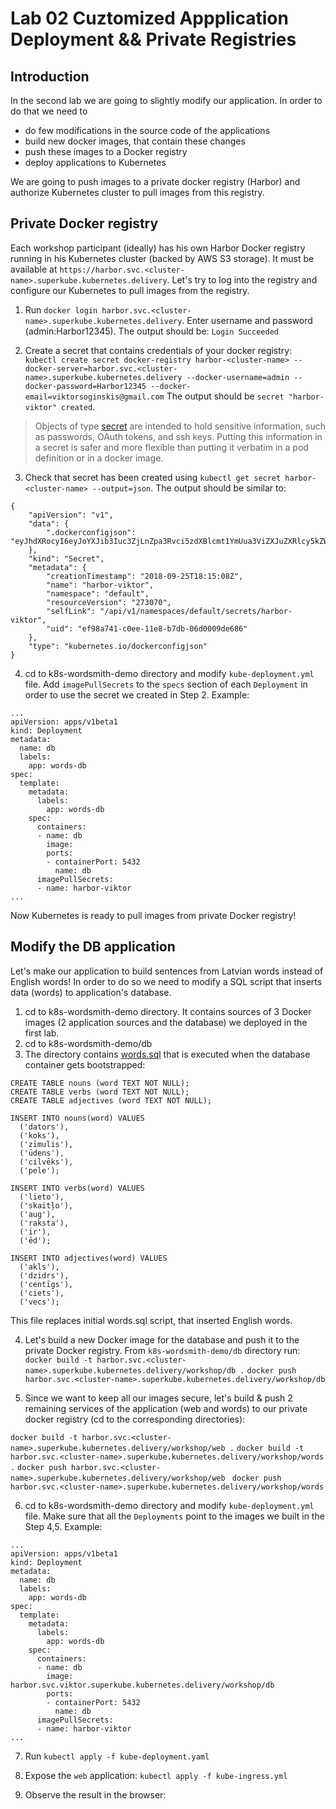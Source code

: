# Lab 02 Cuztomized Appplication Deployment && Private Registries

## Introduction

In the second lab we are going to slightly modify our application. In order to do that we need to 
* do few modifications in the source code of the applications 
* build new docker images, that contain these changes
* push these images to a Docker registry
* deploy applications to Kubernetes

We are going to push images to a private docker registry (Harbor) and authorize Kubernetes cluster to pull images from this registry.

## Private Docker registry

Each workshop participant (ideally) has his own Harbor Docker registry running in his Kubernetes cluster (backed by AWS S3 storage). It must be available at ```https://harbor.svc.<cluster-name>.superkube.kubernetes.delivery```. Let's try to log into the registry and configure our Kubernetes to pull images from the registry.

1. Run ```docker login harbor.svc.<cluster-name>.superkube.kubernetes.delivery```. Enter username and password (admin:Harbor12345). The output should be: ```Login Succeeded```

2. Create a secret that contains credentials of your docker registry:
```kubectl create secret docker-registry harbor-<cluster-name> --docker-server=harbor.svc.<cluster-name>.superkube.kubernetes.delivery --docker-username=admin --docker-password=Harbor12345 --docker-email=viktorsoginskis@gmail.com``` The output should be ```secret "harbor-viktor" created```.

> Objects of type [secret](https://kubernetes.io/docs/concepts/configuration/secret/) are intended to hold sensitive information, such as passwords, OAuth tokens, and ssh keys. Putting this information in a secret is safer and more flexible than putting it verbatim in a pod definition or in a docker image.

3. Check that secret has been created using ```kubectl get secret harbor-<cluster-name> --output=json```. The output should be similar to:
```
{
    "apiVersion": "v1",
    "data": {
        ".dockerconfigjson": "eyJhdXRocyI6eyJoYXJib3Iuc3ZjLnZpa3Rvci5zdXBlcmt1YmUua3ViZXJuZXRlcy5kZWxpdmVyeSI6eyJ1c2VybmFtZSI6ImFkbWluIiwicGFzc3dvcmQiOiJIYXJib3IxMjM0NSIsImVtYWlsIjoidmlrdG9yc29naW5za2lzQGdtYWlsLmNvbSIsImF1dGgiOiJZV1J0YVc0NlNHRnlZbTl5TVRJek5EVT0ifX19"
    },
    "kind": "Secret",
    "metadata": {
        "creationTimestamp": "2018-09-25T18:15:08Z",
        "name": "harbor-viktor",
        "namespace": "default",
        "resourceVersion": "273070",
        "selfLink": "/api/v1/namespaces/default/secrets/harbor-viktor",
        "uid": "ef98a741-c0ee-11e8-b7db-06d0009de686"
    },
    "type": "kubernetes.io/dockerconfigjson"
}
```
4. cd to k8s-wordsmith-demo directory and modify ```kube-deployment.yml``` file. Add ```imagePullSecrets``` to the ```specs``` section of each ```Deployment``` in order to use the secret we created in Step 2. Example:
```
...
apiVersion: apps/v1beta1
kind: Deployment
metadata:
  name: db
  labels:
    app: words-db
spec:
  template:
    metadata:
      labels:
        app: words-db
    spec:
      containers:
      - name: db
        image: 
        ports:
        - containerPort: 5432
          name: db
      imagePullSecrets:
      - name: harbor-viktor
...      
```
Now Kubernetes is ready to pull images from private Docker registry!

## Modify the DB application

Let's make our application to build sentences from Latvian words instead of English words!
In order to do so we need to modify a SQL script that inserts data (words) to application's database.

1. cd to k8s-wordsmith-demo directory. It contains sources of 3 Docker images (2 application sources and the database) we deployed in the first lab. 
2. cd to k8s-wordsmith-demo/db
3. The directory contains [words.sql](k8s-wordsmith-demo/db/words.sql) that is executed when the database container gets bootstrapped:
```
CREATE TABLE nouns (word TEXT NOT NULL);
CREATE TABLE verbs (word TEXT NOT NULL);
CREATE TABLE adjectives (word TEXT NOT NULL);

INSERT INTO nouns(word) VALUES
  ('dators'),
  ('koks'),
  ('zīmulis'),
  ('ūdens'),
  ('cilvēks'),
  ('pele');

INSERT INTO verbs(word) VALUES
  ('lieto'),
  ('skaitļo'),
  ('aug'),
  ('raksta'),
  ('ir'),
  ('ēd');

INSERT INTO adjectives(word) VALUES
  ('akls'),
  ('dzidrs'),
  ('centīgs'),
  ('ciets'),
  ('vecs');
```
This file replaces initial words.sql script, that inserted English words.

4. Let's build a new Docker image for the database and push it to the private Docker registry. From ```k8s-wordsmith-demo/db``` directory run:
```docker build -t harbor.svc.<cluster-name>.superkube.kubernetes.delivery/workshop/db .```
```docker push harbor.svc.<cluster-name>.superkube.kubernetes.delivery/workshop/db```

5. Since we want to keep all our images secure, let's build & push 2 remaining services of the application (web and words) to our private docker registry (cd to the corresponding directories):

```docker build -t harbor.svc.<cluster-name>.superkube.kubernetes.delivery/workshop/web .```
```docker build -t harbor.svc.<cluster-name>.superkube.kubernetes.delivery/workshop/words .```
```docker push harbor.svc.<cluster-name>.superkube.kubernetes.delivery/workshop/web ```
```docker push harbor.svc.<cluster-name>.superkube.kubernetes.delivery/workshop/words```

6. cd to k8s-wordsmith-demo directory and modify ```kube-deployment.yml``` file. Make sure that all the ```Deployments``` point to the images we built in the Step 4,5. Example:
```
...
apiVersion: apps/v1beta1
kind: Deployment
metadata:
  name: db
  labels:
    app: words-db
spec:
  template:
    metadata:
      labels:
        app: words-db
    spec:
      containers:
      - name: db
        image: harbor.svc.viktor.superkube.kubernetes.delivery/workshop/db
        ports:
        - containerPort: 5432
          name: db
      imagePullSecrets:
      - name: harbor-viktor
...      
```

7. Run
```kubectl apply -f kube-deployment.yaml```

8. Expose the ```web``` application:
```kubectl apply -f kube-ingress.yml```

9. Observe the result in the browser:




